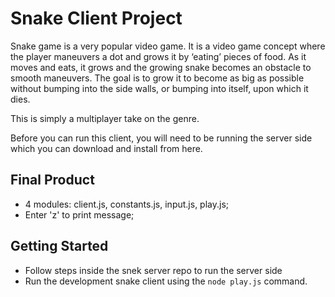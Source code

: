 # Snake Client Project

Snake game is a very popular video game. It is a video game concept where the player maneuvers a dot and grows it by ‘eating’ pieces of food. As it moves and eats, it grows and the growing snake becomes an obstacle to smooth maneuvers. The goal is to grow it to become as big as possible without bumping into the side walls, or bumping into itself, upon which it dies.

This is simply a multiplayer take on the genre.

Before you can run this client, you will need to be running the server side which you can download and install from here. 

## Final Product

- 4 modules: client.js, constants.js, input.js, play.js;
- Enter 'z' to print message;


## Getting Started

- Follow steps inside the snek server repo to run the server side
- Run the development snake client using the `node play.js` command.
